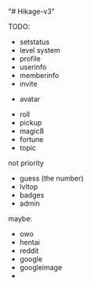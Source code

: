 "# Hikage-v3" 


TODO:
 - setstatus
 - level system
 - profile
 - userinfo
 - memberinfo
 - invite
 + avatar
 - roll
 - pickup
 - magic8
 - fortune
 - topic

not priority
 - guess (the number)
 - lvltop
 - badges
 - admin


maybe:
 - owo
 - hentai
 - reddit
 - google
 - googleimage
 -